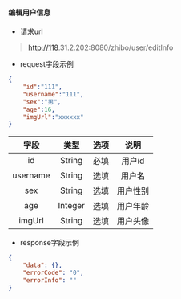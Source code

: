 #### 编辑用户信息

* 请求url

> [http://118](http://118).31.2.202:8080/zhibo/user/editInfo

* request字段示例

```json
{
    "id":"111",
    "username":"111",
    "sex":"男",
    "age":16,
    "imgUrl":"xxxxxx"
}
```

| 字段 | 类型 | 选项 | 说明 |
| :---: | :---: | :---: | :---: |
| id | String | 必填 | 用户id |
| username | String | 选填 | 用户名 |
| sex | String | 选填 | 用户性别 |
| age | Integer | 选填 | 用户年龄 |
| imgUrl | String | 选填 | 用户头像 |

* response字段示例

```json
{
    "data": {},
    "errorCode": "0",
    "errorInfo": ""
}
```



